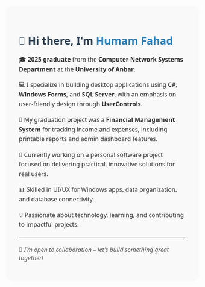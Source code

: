 <div style="font-family: 'Segoe UI', Tahoma, Geneva, Verdana, sans-serif; background: #f9f9f9; padding: 30px; border-radius: 12px; box-shadow: 0 0 10px rgba(0,0,0,0.05);">

  <h1 style="color: #2c3e50;">👋 Hi there, I'm <span style="color: #2980b9;">Humam Fahad</span></h1>

  <p style="font-size: 16px; line-height: 1.6; color: #333;">
    🎓 <strong>2025 graduate</strong> from the <strong>Computer Network Systems Department</strong> at the <strong>University of Anbar</strong>.
  </p>

  <p style="font-size: 16px; line-height: 1.6; color: #333;">
    💻 I specialize in building desktop applications using <strong>C#</strong>, <strong>Windows Forms</strong>, and <strong>SQL Server</strong>, with an emphasis on user-friendly design through <strong>UserControls</strong>.
  </p>

  <p style="font-size: 16px; line-height: 1.6; color: #333;">
    📘 My graduation project was a <strong>Financial Management System</strong> for tracking income and expenses, including printable reports and admin dashboard features.
  </p>

  <p style="font-size: 16px; line-height: 1.6; color: #333;">
    🚀 Currently working on a personal software project focused on delivering practical, innovative solutions for real users.
  </p>

  <p style="font-size: 16px; line-height: 1.6; color: #333;">
    📊 Skilled in UI/UX for Windows apps, data organization, and database connectivity.
  </p>

  <p style="font-size: 16px; line-height: 1.6; color: #333;">
    💡 Passionate about technology, learning, and contributing to impactful projects.
  </p>

  <hr style="border: none; border-top: 1px solid #ddd; margin: 20px 0;">

  <p style="font-size: 16px; color: #555;"><em>🔗 I'm open to collaboration – let's build something great together!</em></p>

</div>
